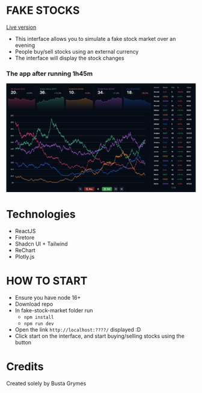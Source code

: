 # FAKE STOCKS

[Live version](https://stocks.grymse.dk)

- This interface allows you to simulate a fake stock market over an evening
- People buy/sell stocks using an external currency
- The interface will display the stock changes

### The app after running 1h45m

![A preview of the app](public/app-preview.png)

# Technologies

- ReactJS
- Firetore
- Shadcn UI + Tailwind
- ReChart
- Plotly.js

# HOW TO START

- Ensure you have node 16+
- Download repo
- In fake-stock-market folder run
  - `npm install`
  - `npm run dev`
- Open the link `http://localhost:????/` displayed :D
- Click start on the interface, and start buying/selling stocks using the button

# Credits

Created solely by Busta Grymes
